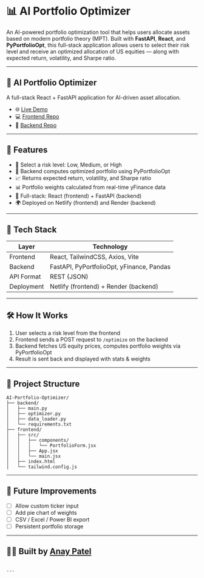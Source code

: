 # 📊 AI Portfolio Optimizer

An AI-powered portfolio optimization tool that helps users allocate assets based on modern portfolio theory (MPT). Built with **FastAPI**, **React**, and **PyPortfolioOpt**, this full-stack application allows users to select their risk level and receive an optimized allocation of US equities — along with expected return, volatility, and Sharpe ratio.

---

## 🧠 AI Portfolio Optimizer

A full-stack React + FastAPI application for AI-driven asset allocation.

- 🌐 [Live Demo](https://ai-portfolio-frontend.netlify.app)
- 💻 [Frontend Repo](https://github.com/AnayPatel-P/ai-portfolio-frontend)
- 🔌 [Backend Repo](https://github.com/AnayPatel-P/ai-portfolio-backend)


---

## 🚀 Features

- 🎯 Select a risk level: Low, Medium, or High
- 🧠 Backend computes optimized portfolio using PyPortfolioOpt
- 📈 Returns expected return, volatility, and Sharpe ratio
- 📊 Portfolio weights calculated from real-time yFinance data
- 🔌 Full-stack: React (frontend) + FastAPI (backend)
- 🌍 Deployed on Netlify (frontend) and Render (backend)

---

## 🧠 Tech Stack

| Layer      | Technology                               |
|------------|-------------------------------------------|
| Frontend   | React, TailwindCSS, Axios, Vite           |
| Backend    | FastAPI, PyPortfolioOpt, yFinance, Pandas |
| API Format | REST (JSON)                               |
| Deployment | Netlify (frontend) + Render (backend)     |

---

## 🛠 How It Works

1. User selects a risk level from the frontend
2. Frontend sends a POST request to `/optimize` on the backend
3. Backend fetches US equity prices, computes portfolio weights via PyPortfolioOpt
4. Result is sent back and displayed with stats & weights

---

## 📂 Project Structure

```
AI-Portfolio-Optimizer/
├── backend/
│   ├── main.py
│   ├── optimizer.py
│   ├── data_loader.py
│   └── requirements.txt
├── frontend/
│   ├── src/
│   │   ├── components/
│   │   │   └── PortfolioForm.jsx
│   │   ├── App.jsx
│   │   └── main.jsx
│   ├── index.html
│   └── tailwind.config.js
```

---

## 🔮 Future Improvements

- [ ] Allow custom ticker input
- [ ] Add pie chart of weights
- [ ] CSV / Excel / Power BI export
- [ ] Persistent portfolio storage

---

## 👨‍💻 Built by [Anay Patel](https://www.linkedin.com/in/anaypatel26)
```

---